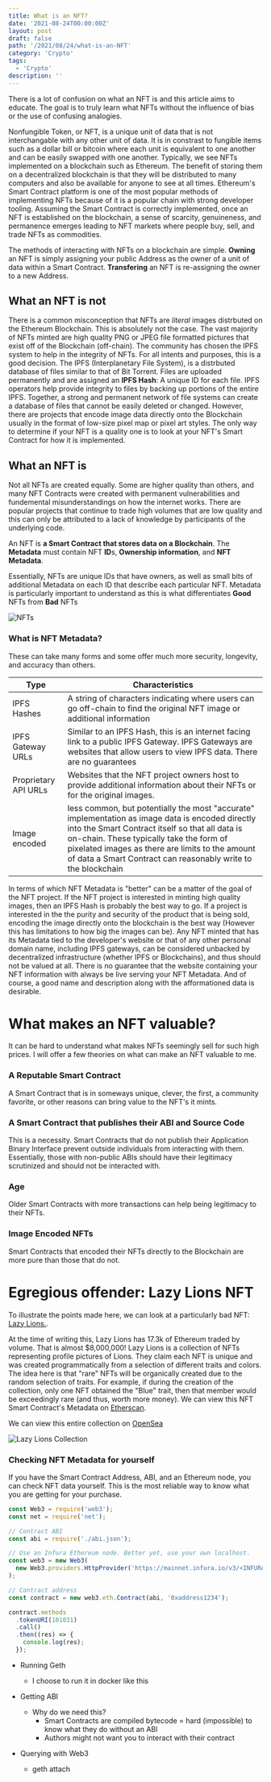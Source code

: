 ```yaml
---
title: What is an NFT?
date: '2021-08-24T00:00:00Z'
layout: post
draft: false
path: '/2021/08/24/what-is-an-NFT'
category: 'Crypto'
tags:
  - 'Crypto'
description: ''
---
```



There is a lot of confusion on what an NFT is and this article aims to
educate. The goal is to truly learn what NFTs without the influence of bias or
the use of confusing analogies.

Nonfungible Token, or NFT, is a unique unit of data that is not interchangable
with any other unit of data. It is in constrast to fungible items such as a
dollar bill or bitcoin where each unit is equivalent to one another and can be
easily swapped with one another. Typically, we see NFTs implemented on a
blockchain such as Ethereum. The benefit of storing them on a decentralized
blockchain is that they will be distributed to many computers and also be
available for anyone to see at all times. Ethereum's Smart Contract platform
is one of the most popular methods of implementing NFTs because of it is a
popular chain with strong developer tooling. Assuming the Smart Contract is
correctly implemented, once an NFT is established on the blockchain, a sense
of scarcity, genuineness, and permanence emerges leading to NFT markets where
people buy, sell, and trade NFTs as commodities.

The methods of interacting with NFTs on a blockchain are simple. **Owning** an NFT
is simply assigning your public Address as the owner of a unit of data within
a Smart Contract. **Transfering** an NFT is re-assigning the owner to a new
Address.

## What an NFT is not

There is a common misconception that NFTs are _literal_ images distrbuted on the
Ethereum Blockchain. This is absolutely not the case. The vast majority of NFTs
minted are high quality PNG or JPEG file formatted pictures that exist off of
the Blockchain (off-chain). The community has chosen the IPFS system to help in
the integrity of NFTs. For all intents and purposes, this is a good decision.
The IPFS (Interplanetary File System), is a distrbuted database of files similar
to that of Bit Torrent. Files are uploaded permanently and are assigned an
**IPFS Hash**: A unique ID for each file. IPFS operators help provide integrity
to files by backing up portions of the entire IPFS. Together, a strong and
permanent network of file systems can create a database of files that cannot be
easily deleted or changed. However, there are projects that encode image data
directly onto the Blockchain usually in the format of low-size pixel map or
pixel art styles. The only way to determine if your NFT is a quality one is to
look at your NFT's Smart Contract for how it is implemented.

## What an NFT is

Not all NFTs are created equally. Some are higher quality than others, and many
NFT Contracts were created with permanent vulnerabilities and fundemental
misunderstandings on how the internet works. There are popular projects that
continue to trade high volumes that are low quality and this can only be
attributed to a lack of knowledge by participants of the underlying code.

An NFT is **a Smart Contract that stores data on a Blockchain**. The
**Metadata** must contain NFT **ID**s, **Ownership information**, and **NFT Metadata**.

Essentially, NFTs are unique IDs that have owners, as well as small bits of
additional Metadata on each ID that describe each particular NFT. Metadata is
particularly important to understand as this is what differentiates **Good**
NFTs from **Bad** NFTs

![NFTs](./nfts.png)

### What is NFT Metadata?

These can take many forms and some offer much more security, longevity, and accuracy than others.

| Type                 | Characteristics                                                                                                                                                                                                                                                                                                    |
| -------------------- | ------------------------------------------------------------------------------------------------------------------------------------------------------------------------------------------------------------------------------------------------------------------------------------------------------------------ |
| IPFS Hashes          | A string of characters indicating where users can go off-chain to find the original NFT image or additional information                                                                                                                                                                                            |
| IPFS Gateway URLs    | Similar to an IPFS Hash, this is an internet facing link to a public IPFS Gateway. IPFS Gateways are websites that allow users to view IPFS data. There are no guarantees                                                                                                                                          |
| Proprietary API URLs | Websites that the NFT project owners host to provide additional information about their NFTs or for the original images.                                                                                                                                                                                           |
| Image encoded        | less common, but potentially the most "accurate" implementation as image data is encoded directly into the Smart Contract itself so that all data is on-chain. These typically take the form of pixelated images as there are limits to the amount of data a Smart Contract can reasonably write to the blockchain |

In terms of which NFT Metadata is "better" can be a matter of the goal of the
NFT project. If the NFT project is interested in minting high quality images,
then an IPFS Hash is probably the best way to go. If a project is interested in
the the purity and security of the product that is being sold, encoding the
image directly onto the blockchain is the best way (However this has limitations
to how big the images can be). Any NFT minted that has its Metadata tied to the
developer's website or that of any other personal domain name, including IPFS
gateways, can be considered unbacked by decentralized infrastructure (whether
IPFS or Blockchains), and thus should not be valued at all. There is no
guarantee that the website containing your NFT information with always be live
serving your NFT Metadata. And of course, a good name and description along with
the afformationed data is desirable.

# What makes an NFT valuable?

It can be hard to understand what makes NFTs seemingly sell for such high
prices. I will offer a few theories on what can make an NFT valuable to me.

### A Reputable Smart Contract

A Smart Contract that is in someways unique, clever, the first, a community
favorite, or other reasons can bring value to the NFT's it mints.

### A Smart Contract that publishes their ABI and Source Code

This is a necessity. Smart Contracts that do not publish their Application
Binary Interface prevent outside individuals from interacting with them.
Essentially, those with non-public ABIs should have their legitimacy scrutinized
and should not be interacted with.

### Age

Older Smart Contracts with more transactions can help being legitimacy to their NFTs.

### Image Encoded NFTs

Smart Contracts that encoded their NFTs directly to the Blockchain are more pure
than those that do not.

# Egregious offender: Lazy Lions NFT

To illustrate the points made here, we can look at a particularly bad NFT: 
[Lazy Lions.](https://www.lazylionsnft.com/).

At the time of writing this, Lazy Lions has 17.3k of Ethereum traded by volume.
That is almost $8,000,000! Lazy Lions is a collection of NFTs representing
profile pictures of Lions. They claim each NFT is unique and was created
programmatically from a selection of different traits and colors. The idea here
is that "rare" NFTs will be organically created due to the random selection of
traits. For example, if during the creation of the collection, only one NFT
obtained the "Blue" trait, then that member would be exceedingly rare (and thus,
worth more money). We can view this NFT Smart Contract's Metadata on
[Etherscan](https://etherscan.io/address/0x8943c7bac1914c9a7aba750bf2b6b09fd21037e0).

We can view this entire collection on [OpenSea](https://opensea.io/collection/lazy-lions)

![Lazy Lions Collection](./lazylions.png)





### Checking NFT Metadata for yourself

If you have the Smart Contract Address, ABI, and an Ethereum node, you can check
NFT data yourself. This is the most reliable way to know what you are getting
for your purchase.

```js
const Web3 = require('web3');
const net = require('net');

// Contract ABI
const abi = require('./abi.json');

// Use an Infura Ethereum node. Better yet, use your own localhost.
const web3 = new Web3(
  new Web3.providers.HttpProvider('https://mainnet.infura.io/v3/<INFURA_API_KEY'),
);

// Contract address
const contract = new web3.eth.Contract(abi, '0xaddress1234');

contract.methods
  .tokenURI(101031)
  .call()
  .then((res) => {
    console.log(res);
  });
```

- Running Geth

  - I choose to run it in docker like this

- Getting ABI

  - Why do we need this?
    - Smart Contracts are compiled bytecode = hard (impossible) to know what they do without an ABI
    - Authors might not want you to interact with their contract

- Querying with Web3
  - geth attach
